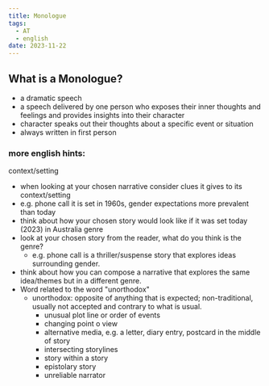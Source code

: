 ```yaml
---
title: Monologue
tags:
  - AT
  - english
date: 2023-11-22
---
```

## What is a Monologue?
- a dramatic speech
- a speech delivered by one person who exposes their inner thoughts and feelings and provides insights into their character
- character speaks out their thoughts about a specific event or situation
- always written in first person

### more english hints:
context/setting
- when looking at your chosen narrative consider clues it gives to its context/setting
- e.g. phone call it is set in 1960s, gender expectations more prevalent than today
- think about how your chosen story would look like if it was set today (2023) in Australia
genre
- look at your chosen story from the reader, what do you think is the genre?
	- e.g. phone call is a thriller/suspense story that explores ideas surrounding gender.
- think about how you can compose a narrative that explores the same idea/themes but in a different genre.
- Word related to the word "unorthodox"
	- unorthodox: opposite of anything that is expected; non-traditional, usually not accepted and contrary to what is usual.
		- unusual plot line or order of events
		- changing point o view
		- alternative media, e.g. a letter, diary entry, postcard in the middle of story
		- intersecting storylines
		- story within a story
		- epistolary story
		- unreliable narrator